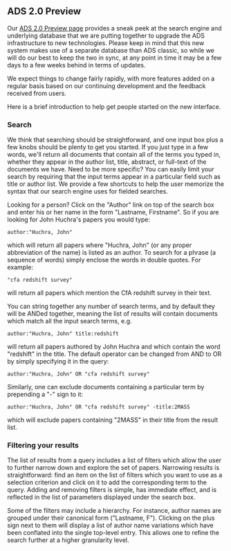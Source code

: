 <!--
title: Help
-->

## ADS 2.0 Preview

Our [ADS 2.0 Preview page](http://labs.adsabs.harvard.edu/adsabs/) provides a sneak peek at the search engine and underlying database that we are putting together to upgrade the ADS infrastructure to new technologies.  Please keep in mind that this new system makes use of a separate database than ADS classic, so while we will do our best to keep the two in sync, at any point in time it may be a few days to a few weeks behind in terms of updates.

We expect things to change fairly rapidly, with more features added on a regular basis based on our continuing development and the feedback received from users.  

Here is a brief introduction to help get people started on the new interface.

### Search

We think that searching should be straightforward, and one input box plus a few knobs should be plenty to get you started.  If you just type in a few words, we'll return all documents that contain all of the terms you typed in, whether they appear in the author list, title, abstract, or full-text of the documents we have.  Need to be more specific?  You can easily limit your search by requiring that the input terms appear in a particular field such as title or author list.  We provide a few shortcuts to help the user memorize the syntax that our search engine uses for fielded searches.  

Looking for a person? Click on the "Author" link on top of the search box and enter his or her name in the form "Lastname, Firstname".  So if you are looking for John Huchra's papers you would type:

    author:"Huchra, John"

which will return all papers where "Huchra, John" (or any proper abbreviation of the name) is listed as an author.  To search for a phrase (a sequence of words) simply enclose the words in double quotes.  For example:

    "cfa redshift survey"

will return all papers which mention the CfA redshift survey in their text.

You can string together any number of search terms, and by default they will be ANDed together, meaning the list of results will contain documents which match all the input search terms, e.g.

    author:"Huchra, John" title:redshift

will return all papers authored by John Huchra and which contain the word "redshift" in the title.  The default operator can be changed from AND to OR by simply specifying it in the query:

    author:"Huchra, John" OR "cfa redshift survey"

Similarly, one can exclude documents containing a particular term by prepending a "-" sign to it:

    author:"Huchra, John" OR "cfa redshift survey" -title:2MASS

which will exclude papers containing "2MASS" in their title from the result list.

### Filtering your results

The list of results from a query includes a list of filters which allow the user to further narrow down and explore the set of papers.  Narrowing results is straightforward: find an item on the list of filters which you want to use as a selection criterion and click on it to add the corresponding term to the query.  Adding and removing filters is simple, has immediate effect, and is reflected in the list of parameters displayed under the search box.  

Some of the filters may include a hierarchy.  For instance, author names are grouped under their canonical form ("Lastname, F").  Clicking on the plus sign next to them will display a list of author name variations which have been conflated into the single top-level entry.  This allows one to refine the search further at a higher granularity level.  



